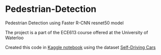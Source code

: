 # Pedestrian-Detection
Pedestrian Detection using Faster R-CNN resnet50 model

The project is a part of the ECE613 course offered at the University of Waterloo

Created this code in [Kaggle notebook](https://www.kaggle.com/code/gautypro/ece-613-research-project/notebook) using the dataset [Self-Driving Cars](https://www.kaggle.com/datasets/alincijov/self-driving-cars)
